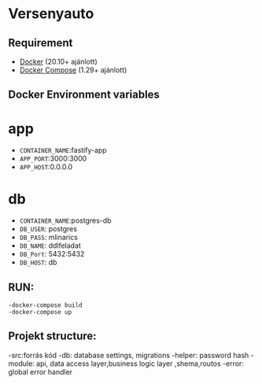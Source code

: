 # Versenyauto
## Requirement
- [Docker](https://docs.docker.com/get-docker/) (20.10+ ajánlott)
- [Docker Compose](https://docs.docker.com/compose/) (1.29+ ajánlott)
## Docker Environment variables
# app
- `CONTAINER_NAME`:fastify-app
- `APP_PORT`:3000:3000
- `APP_HOST`:0.0.0.0
# db
- `CONTAINER_NAME`:postgres-db
- `DB_USER`: postgres
- `DB_PASS`: mlinarics
- `DB_NAME`: ddlfeladat
- `DB_Port`: 5432:5432
- `DB_HOST`: db
## RUN:
    -docker-compose build
    -docker-compose up
## Projekt structure:
-src:forrás kód
    -db: database settings, migrations
    -helper: password hash
    -module: api, data access layer,business logic layer ,shema,routos
    -error: global error handler
